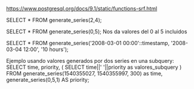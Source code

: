 https://www.postgresql.org/docs/9.1/static/functions-srf.html

SELECT * FROM generate_series(2,4);

SELECT * FROM generate_series(0,5);
Nos da valores del 0 al 5 incluidos


SELECT * FROM generate_series('2008-03-01 00:00'::timestamp, '2008-03-04 12:00', '10 hours');



Ejemplo usando valores generados por dos series en una subquery:
SELECT time, priority,
  (
    SELECT time||' '||priority as valores_subquery
  )
FROM
  generate_series(1540355027, 1540355997, 300) as time,
  generate_series(0,5,1) AS priority;
